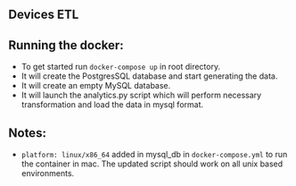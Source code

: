 Devices ETL
- 

## Running the docker:
- To get started run `docker-compose up` in root directory.
- It will create the PostgresSQL database and start generating the data.
- It will create an empty MySQL database.
- It will launch the analytics.py script which will perform necessary transformation and load the data in mysql format.


## Notes:
- `platform: linux/x86_64` added in mysql_db in `docker-compose.yml` to run the container in mac. The updated script should work on all unix based environments.


